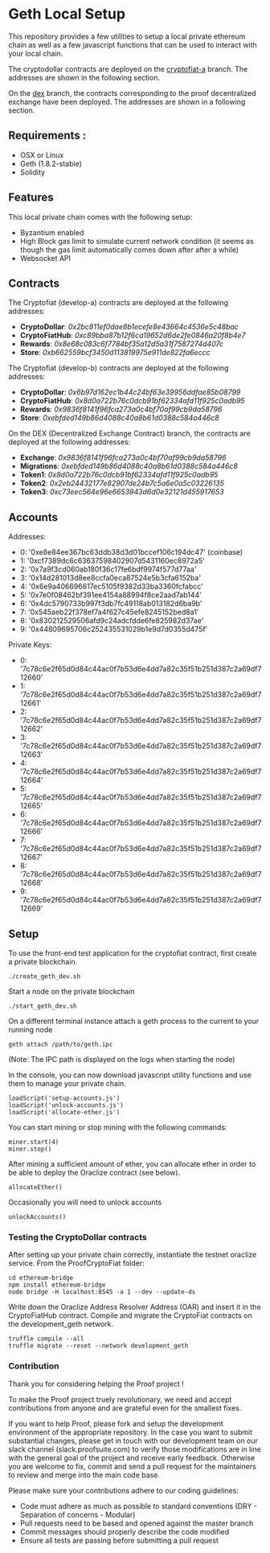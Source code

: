 
# Geth Local Setup
This repository provides a few utilities to setup a local private ethereum chain as well as a few javascript functions that can be used to interact with your local chain.

The cryptodollar contracts are deployed on the [cryptofiat-a](https://github.com/ProofSuite/private-geth-chain/tree/cryptofiat-a) branch. The addresses are shown in the following section.

On the [dex](https://github.com/ProofSuite/private-geth-chain/tree/dex) branch, the contracts corresponding to the proof decentralized exchange have been deployed. The addresses are shown in a following section.

## Requirements :
- OSX or Linux
- Geth (1.8.2-stable)
- Solidity

## Features

This local private chain comes with the following setup:
- Byzantium enabled
- High Block gas limit to simulate current network condition (it seems as though the gas limit automatically comes down after after a while)
- Websocket API

## Contracts

The Cryptofiat (develop-a) contracts are deployed at the following addresses:
- **CryptoDollar**: *0x2bc811ef0dae8b1ecefe8e43664c4536e5c48bac*
- **CryptoFiatHub**: *0xc89bba87b12f6ca19652d6de2fe0846a20f8b4e7*
- **Rewards**: *0x8e68c083c6f7784bf35a12d5a31f7587274d407c*
- **Store**: *0xb662559bcf3450d113819975e911de822fa6eccc*

The Cryptofiat (develop-b) contracts are deployed at the following addresses:
- **CryptoDollar**: *0x6b97d162ec1b44c24bf63e39956ddfae85b08799*
- **CryptoFiatHub**: *0x8d0a722b76c0dcb91bf62334afd11f925c0adb95*
- **Rewards**: *0x9836f8141f96fca273a0c4bf70af99cb9da58796*
- **Store**: *0xebfded149b86d4088c40a8b61d0388c584a446c8*

On the DEX (Decentralized Exchange Contract) branch, the contracts are deployed at the following addresses:
- **Exchange**: *0x9836f8141f96fca273a0c4bf70af99cb9da58796*
- **Migrations**: *0xebfded149b86d4088c40a8b61d0388c584a446c8*
- **Token1**: *0x8d0a722b76c0dcb91bf62334afd11f925c0adb95*
- **Token2**: *0x2eb24432177e82907de24b7c5a6e0a5c03226135*
- **Token3**: *0xc73eec564e96e6653943d6d0e32121d455917653*

## Accounts

  Addresses:

  - 0: '0xe8e84ee367bc63ddb38d3d01bccef106c194dc47' (coinbase)
  - 1: '0xcf7389dc6c63637598402907d5431160ec8972a5'
  - 2: '0x7a9f3cd060ab180f36c17fe6bdf9974f577d77aa'
  - 3: '0x14d281013d8ee8ccfa0eca87524e5b3cfa6152ba'
  - 4: '0x6e9a406696617ec5105f9382d33ba3360fcfabcc'
  - 5: '0x7e0f08462bf391ee4154a88994f8ce2aad7ab144'
  - 6: '0x4dc5790733b997f3db7fc49118ab013182d6ba9b'
  - 7: '0x545aeb22f378ef7a4f627c45efe8245152bed8a1'
  - 8: '0x830212529506afd9c24adcfdde6fe825982d37ae'
  - 9: '0x44809695706c252435531029b1e9d7d0355d475f'

  Private Keys:

  - 0: '7c78c6e2f65d0d84c44ac0f7b53d6e4dd7a82c35f51b251d387c2a69df712660'
  - 1: '7c78c6e2f65d0d84c44ac0f7b53d6e4dd7a82c35f51b251d387c2a69df712661'
  - 2: '7c78c6e2f65d0d84c44ac0f7b53d6e4dd7a82c35f51b251d387c2a69df712662'
  - 3: '7c78c6e2f65d0d84c44ac0f7b53d6e4dd7a82c35f51b251d387c2a69df712663'
  - 4: '7c78c6e2f65d0d84c44ac0f7b53d6e4dd7a82c35f51b251d387c2a69df712664'
  - 5: '7c78c6e2f65d0d84c44ac0f7b53d6e4dd7a82c35f51b251d387c2a69df712665'
  - 6: '7c78c6e2f65d0d84c44ac0f7b53d6e4dd7a82c35f51b251d387c2a69df712666'
  - 7: '7c78c6e2f65d0d84c44ac0f7b53d6e4dd7a82c35f51b251d387c2a69df712667'
  - 8: '7c78c6e2f65d0d84c44ac0f7b53d6e4dd7a82c35f51b251d387c2a69df712668'
  - 9: '7c78c6e2f65d0d84c44ac0f7b53d6e4dd7a82c35f51b251d387c2a69df712669'

## Setup

To use the front-end test application for the cryptofiat contract, first create a private blockchain.

```
./create_geth_dev.sh
```

Start a node on the private blockchain

```
./start_geth_dev.sh
```

On a different terminal instance attach a geth process to the current to your running node

```
geth attach /path/to/geth.ipc
```

(Note: The IPC path is displayed on the logs when starting the node)

In the console, you can now download javascript utility functions and use them to manage your private chain.

```
loadScript('setup-accounts.js')
loadScript('unlock-accounts.js')
loadScript('allocate-ether.js')
```

You can start mining or stop mining with the following commands:

```
miner.start(4)
miner.stop()
```

After mining a sufficient amount of ether, you can allocate ether in order to be able to deploy the Oraclize contract
(see below).

```
allocateEther()
```

Occasionally you will need to unlock accounts

```
unlockAccounts()
```

### Testing the CryptoDollar contracts

After setting up your private chain correctly, instantiate the testnet oraclize service.
From the ProofCryptoFiat folder:

```
cd ethereum-bridge
npm install ethereum-bridge
node bridge -H localhost:8545 -a 1 --dev --update-ds
```

Write down the Oraclize Address Resolver Address (OAR) and insert it in the CryptoFiatHub contract.
Compile and migrate the CryptoFiat contracts on the development_geth network.

```
truffle compile --all
truffle migrate --reset --network development_geth
```

### Contribution

Thank you for considering helping the Proof project !

To make the Proof project truely revolutionary, we need and accept contributions from anyone and are grateful even for the smallest fixes.

If you want to help Proof, please fork and setup the development environment of the appropriate repository.
In the case you want to submit substantial changes, please get in touch with our development team on our slack channel (slack.proofsuite.com) to
verify those modifications are in line with the general goal of the project and receive early feedback. Otherwise you are welcome to fix, commit and
send a pull request for the maintainers to review and merge into the main code base.

Please make sure your contributions adhere to our coding guidelines:

- Code must adhere as much as possible to standard conventions (DRY - Separation of concerns - Modular)
- Pull requests need to be based and opened against the master branch
- Commit messages should properly describe the code modified
- Ensure all tests are passing before submitting a pull request




